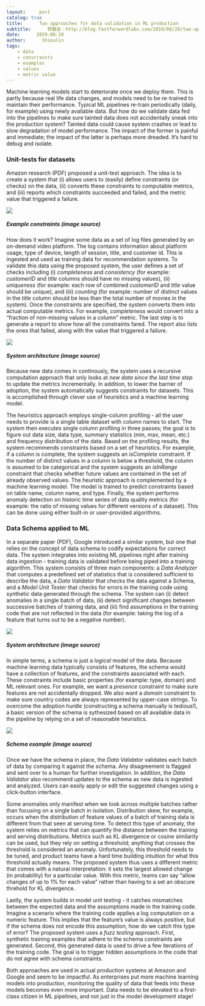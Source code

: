 ```yaml
---
layout:     post
catalog: true
title:      Two approaches for data validation in ML production
subtitle:      转载自：http://blog.fastforwardlabs.com/2019/08/28/two-approaches-for-data-validation-in-ml-production.html
date:      2019-08-28
author:      Shioulin
tags:
    - data
    - constraints
    - examples
    - values
    - metric value
---
```


Machine learning models start to deteriorate once we deploy them. This is partly
because real life data changes, and models need to be re-trained to maintain
their performance. Typical ML pipelines re-train periodically (daily, for
example) using newly available data. But how do we validate data fed into the
pipelines to make sure tainted data does not accidentally sneak into the
production system? Tainted data could cause system crashes or lead to slow
degradation of model performance. The impact of the former is painful and
immediate; the impact of the latter is perhaps more dreaded. It’s hard to
debug and isolate.

### Unit-tests for datasets

Amazon research (PDF)
proposed a unit-test approach. The idea is to create a system that (i) allows
users to (easily) define constraints (or checks) on the data, (ii) converts these
constraints to computable metrics, and (iii) reports which constraints succeeded
and failed, and the metric value that triggered a failure.

![](http://blog.fastforwardlabs.com/images/2019/07/amzn_constraint-1562965509938.png)


##### Example constraints (image source)

How does it work? Imagine some data as a set of log files generated by an
on-demand video platform. The log contains information about platform usage,
type of device, length of session, title, and customer id. This is ingested and
used as training data for recommendation systems. To validate this data using
the proposed system, the user defines a set of checks including (i) *completeness*
and *consistency* (for example: *customerID* and *title* columns should have no
missing values), (ii) *uniqueness* (for example: each row of combined *customerID*
and *title* value should be unique), and (iii) *counting* (for example: number of
distinct values in the *title* column should be less than the total number of
movies in the system). Once the constraints are specified, the system converts
them into actual computable metrics. For example, *completeness* would convert
into a “fraction of non-missing values in a column” metric. The last step is to
generate a report to show how all the constraints fared. The report also lists
the ones that failed, along with the value that triggered a failure.

![](http://blog.fastforwardlabs.com/images/2019/07/amzn_system-1562965579363.png)


##### System architecture (image source)

Because new data comes in continously, the system uses a recursive computation
approach that only looks at *new data since the last time step* to update the
metrics incrementally. In addition, to lower the barrier of adoption, the system
automatically suggests constraints for datasets. This is accomplished through
clever use of heuristics and a machine learning model.

The heuristics approach employs single-column profiling - all the user needs to provide is a single
table dataset with column names to start. The system then executes single column
profiling in three passes; the goal is to figure out data size, data type,
summary statistics (min, max, mean, etc.) and frequency distribution of the
data. Based on the profiling results, the system recommends constraints based on
a set of heuristics. For example, if a column is complete, the system suggests
an *isComplete* constraint. If the number of distinct values in a column is
below a threshold, the column is assumed to be categorical and the system
suggests an *isInRange* constraint that checks whether future values are
contained in the set of already observed values. The heuristic approach is
complemented by a machine learning model. The model is trained to predict
constraints based on table name, column name, and type. Finally, the system
performs anomaly detection on historic time series of data quality metrics (for
example: the ratio of missing values for different versions of a dataset). This
can be done using either built-in or user-provided algorithms.

### Data Schema applied to ML

In a separate paper (PDF), Google
introduced a similar system, but one that relies on the concept of data schema
to codify expectations for correct data. The system integrates into existing ML
pipelines right after training data ingestion - training data is validated
before being piped into a training algorithm. This system consists of three main
components: a *Data Analyzer* that computes a predefined set of statistics that
is considered sufficient to describe the data, a *Data Validator* that checks
the data against a Schema, and a *Model Unit Tester* that checks for errors in
the training code using synthetic data generated through the schema. The system
can (i) detect anomalies in a single batch of data, (ii) detect significant
changes between successive batches of training data, and (iii) find assumptions
in the training code that are not reflected in the data (for example: taking the
log of a feature that turns out to be a negative number).

![](http://blog.fastforwardlabs.com/images/2019/07/goog_system-1562965719123.png)


##### System architecture (image source)

In simple terms, a schema is just a *logical* model of the data. Because machine learning data typically
consists of features, the schema would have a collection of features, and the
constraints associated with each. These constraints include basic properties
(for example: type, domain) and ML relevant ones. For example, we want a
*presence* constraint to make sure features are not accidentally dropped. We
also want a *domain* constraint to make sure country codes are always
represented by upper-case strings. To overcome the adoption hurdle (constructing
a schema manually is tedious!), a basic version of the schema is sythesized
based on all available data in the pipeline by relying on a set of reasonable
heuristics.

![](http://blog.fastforwardlabs.com/images/2019/07/goog_schema-1562965821479.png)


##### Schema example (image source)

Once we have the schema in place, the *Data Validator* validates each batch of
data by comparing it against the schema. Any disagreement is flagged and sent
over to a human for further investigation. In addition, the *Data Validator*
also recommend updates to the schema as new data is ingested and analyzed. Users
can easily apply or edit the suggested changes using a click-button interface.

Some anomalies only manifest when we look across multiple batches rather than
focusing on a single batch in isolation. Distribution skew, for example, occurs when
the distribution of feature values of a batch of training data is different from
that seen at serving time. To detect this type of anomaly, the system relies on
metrics that can quantify the distance between the training and serving
distributions. Metrics such as KL divergence or cosine similarity can be used,
but they rely on setting a threshold; anything that crosses the threshold is
considered an anomaly. Unfortunately, this threshold needs to be tuned, and
product teams have a hard time building intuition for what this threshold
actually means. The proposed system thus uses a different metric that comes with
a natural interpretation: it sets the largest allowed change (in probability)
for a particular value. With this metric, teams can say “allow changes of up to
1% for each value” rather than having to a set an obscure threhold for KL
divergence.

Lastly, the system builds in model unit testing - it catches mismatches between
the expected data and the assumptions made in the training code. Imagine a
scenario where the training code applies a log computation on a numeric
feature. This implies that the feature’s value is always positive, but if the
schema does not encode this assumption, how do we catch this type of error? The
proposed system uses a *fuzz testing* approach. First, synthetic training
examples that adhere to the schema constraints are generated. Second, this
generated data is used to drive a few iterations of the training code. The goal
is to trigger hidden assumptions in the code that do not agree with schema
constraints.

Both approaches are used in actual production systems at Amazon and Google and
seem to be impactful. As enterprises put more machine learning models into
production, monitoring the quality of data that feeds into these models becomes
even more important. Data needs to be elevated to a first-class citizen in ML
pipelines, and not just in the model
development stage!
